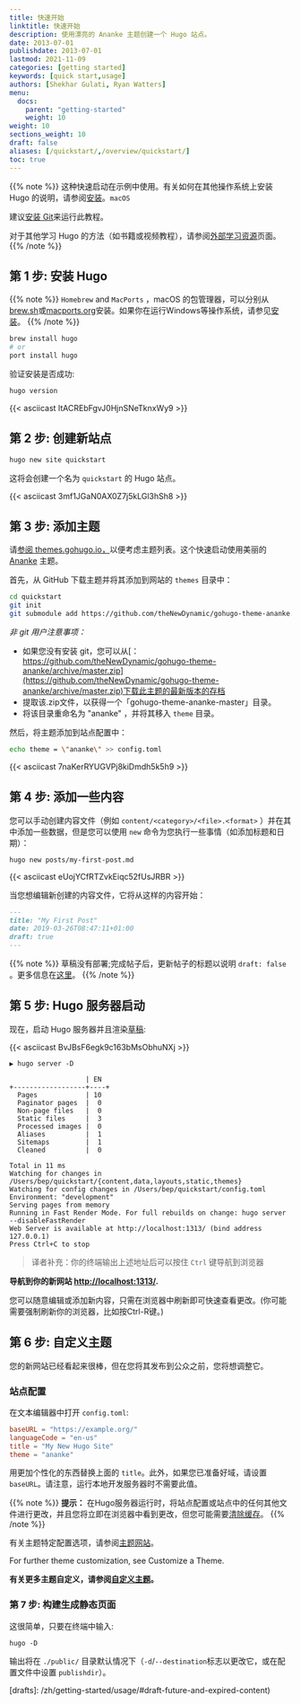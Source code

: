 ```yaml
---
title: 快速开始
linktitle: 快速开始
description: 使用漂亮的 Ananke 主题创建一个 Hugo 站点。
date: 2013-07-01
publishdate: 2013-07-01
lastmod: 2021-11-09
categories: [getting started]
keywords: [quick start,usage]
authors: [Shekhar Gulati, Ryan Watters]
menu:
  docs:
    parent: "getting-started"
    weight: 10
weight: 10
sections_weight: 10
draft: false
aliases: [/quickstart/,/overview/quickstart/]
toc: true
---
```


{{% note %}}
‎这种快速启动在示例中使用。有关如何在其他操作系统上安装 Hugo 的说明，请参阅‎[‎安装‎](/getting-started/installing)‎。‎`macOS`

‎建议‎[‎安装 Git‎](https://git-scm.com/downloads)‎来运行此教程。‎

‎对于其他学习 Hugo 的方法（如书籍或视频教程），请参阅‎[‎外部学习资源‎](/getting-started/external-learning-resources/)‎页面。‎
{{% /note %}}

## 第 1 步: 安装 Hugo

{{% note %}}
`Homebrew` and `MacPorts` ，macOS 的包管理器，可以分别从‎[‎brew.sh‎](https://brew.sh/)‎或‎[‎macports.org‎](https://www.macports.org/)‎安装。如果你在运行Windows等操作系统，请参见‎[‎安装‎](/zh/getting-started/installing)‎。‎
{{% /note %}}

```bash
brew install hugo
# or
port install hugo
```

验证安装是否成功:

```bash
hugo version
```

{{< asciicast ItACREbFgvJ0HjnSNeTknxWy9 >}}

## 第 2 步: 创建新站点

```bash
hugo new site quickstart
```

这将会创建一个名为 `quickstart` 的 Hugo 站点。

{{< asciicast 3mf1JGaN0AX0Z7j5kLGl3hSh8 >}}

## 第 3 步: 添加主题

‎请‎[‎参阅 themes.gohugo.io，‎](https://themes.gohugo.io/)‎以便考虑主题列表。这个快速启动使用美丽的‎ [Ananke](https://themes.gohugo.io/gohugo-theme-ananke/)‎ 主题。‎

‎首先，从 GitHub 下载主题并将其添加到网站的 `themes` 目录中：‎

```bash
cd quickstart
git init
git submodule add https://github.com/theNewDynamic/gohugo-theme-ananke.git themes/ananke
```

*非 git 用户注意事项：*

- ‎如果您没有安装 git，您可以从‎[‎：https://github.com/theNewDynamic/gohugo-theme-ananke/archive/master.zip‎](https://github.com/theNewDynamic/gohugo-theme-ananke/archive/master.zip)‎下载此主题的最新版本的存档‎
- ‎提取该.zip文件，以获得一个「gohugo-theme-ananke-master」目录。‎
- ‎将该目录重命名为 "ananke" ，并将其移入 `theme` 目录。‎

‎然后，将主题添加到站点配置中：‎

```bash
echo theme = \"ananke\" >> config.toml
```

{{< asciicast 7naKerRYUGVPj8kiDmdh5k5h9 >}}

## 第 4 步: 添加一些内容

您可以手动创建内容文件（例如 `content/<category>/<file>.<format>` ）并在其中添加一些数据，但是您可以使用 `new` 命令为您执行一些事情（如添加标题和日期）：

```shell
hugo new posts/my-first-post.md
```

{{< asciicast eUojYCfRTZvkEiqc52fUsJRBR >}}

当您想编辑新创建的内容文件，它将从这样的内容开始：

```markdown
---
title: "My First Post"
date: 2019-03-26T08:47:11+01:00
draft: true
---

```

{{% note %}}
草稿没有部署;完成帖子后，更新帖子的标题以说明 `draft: false` 。更多信息在[这里][here]。
{{% /note %}}

## 第 5 步: Hugo 服务器启动

现在，启动 Hugo 服务器并且渲染[草稿](/zh/getting-started/usage/#draft-future-and-expired-content):

{{< asciicast BvJBsF6egk9c163bMsObhuNXj >}}

```shell
▶ hugo server -D

                   | EN
+------------------+----+
  Pages            | 10
  Paginator pages  |  0
  Non-page files   |  0
  Static files     |  3
  Processed images |  0
  Aliases          |  1
  Sitemaps         |  1
  Cleaned          |  0

Total in 11 ms
Watching for changes in /Users/bep/quickstart/{content,data,layouts,static,themes}
Watching for config changes in /Users/bep/quickstart/config.toml
Environment: "development"
Serving pages from memory
Running in Fast Render Mode. For full rebuilds on change: hugo server --disableFastRender
Web Server is available at http://localhost:1313/ (bind address 127.0.0.1)
Press Ctrl+C to stop
```

> 译者补充：你的终端输出上述地址后可以按住 `Ctrl` 键导航到浏览器

**导航到你的新网站 [http://localhost:1313/](http://localhost:1313/).**

您可以随意编辑或添加新内容，只需在浏览器中刷新即可快速查看更改。(你可能需要强制刷新你的浏览器，比如按Ctrl-R键。)

## 第 6 步: 自定义主题

您的新网站已经看起来很棒，但在您将其发布到公众之前，您将想调整它。

### 站点配置

在文本编辑器中打开 `config.toml`:

```toml
baseURL = "https://example.org/"
languageCode = "en-us"
title = "My New Hugo Site"
theme = "ananke"
```

用更加个性化的东西替换上面的 `title`。此外，如果您已准备好域，请设置 `baseURL`。请注意，运行本地开发服务器时不需要此值。

{{% note %}}
**提示：** 在Hugo服务器运行时，将站点配置或站点中的任何其他文件进行更改，并且您将立即在浏览器中看到更改，但您可能需要[清除缓存](https://kb.iu.edu/d/ahic)。
{{% /note %}}

有关主题特定配置选项，请参阅[主题网站](https://github.com/theNewDynamic/gohugo-theme-ananke)。

For further theme customization, see Customize a Theme.

**有关更多主题自定义，请参阅[自定义主题](/zh/themes/customizing/)。**

### 第 7 步: 构建生成静态页面

这很简单，只要在终端中输入:

```shell
hugo -D
```

输出将在 `./public/` 目录默认情况下（`-d`/`--destination`标志以更改它，或在配置文件中设置 `publishdir`）。

[here]: /zh/getting-started/usage/#draft-future-and-expired-content
[drafts]: /zh/getting-started/usage/#draft-future-and-expired-content)
